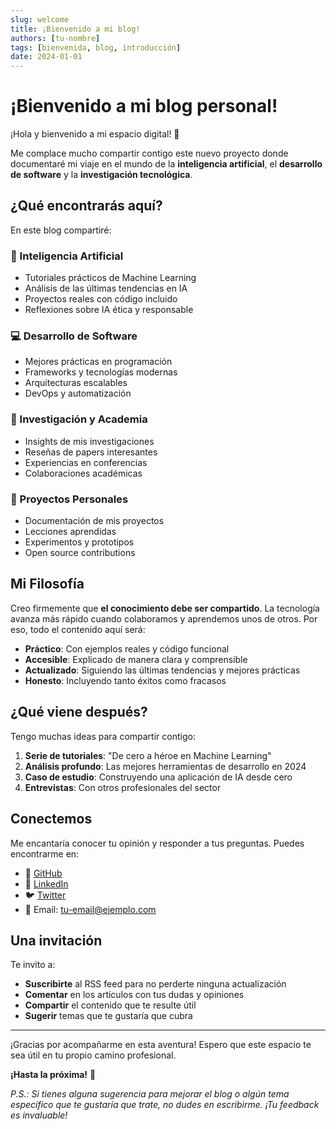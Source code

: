 ```yaml
---
slug: welcome
title: ¡Bienvenido a mi blog!
authors: [tu-nombre]
tags: [bienvenida, blog, introducción]
date: 2024-01-01
---
```


# ¡Bienvenido a mi blog personal!

¡Hola y bienvenido a mi espacio digital! 👋

Me complace mucho compartir contigo este nuevo proyecto donde documentaré mi viaje en el mundo de la **inteligencia artificial**, el **desarrollo de software** y la **investigación tecnológica**.

<!-- truncate -->

## ¿Qué encontrarás aquí?

En este blog compartiré:

### 🤖 Inteligencia Artificial
- Tutoriales prácticos de Machine Learning
- Análisis de las últimas tendencias en IA
- Proyectos reales con código incluido
- Reflexiones sobre IA ética y responsable

### 💻 Desarrollo de Software
- Mejores prácticas en programación
- Frameworks y tecnologías modernas
- Arquitecturas escalables
- DevOps y automatización

### 🔬 Investigación y Academia
- Insights de mis investigaciones
- Reseñas de papers interesantes
- Experiencias en conferencias
- Colaboraciones académicas

### 🚀 Proyectos Personales
- Documentación de mis proyectos
- Lecciones aprendidas
- Experimentos y prototipos
- Open source contributions

## Mi Filosofía

Creo firmemente que **el conocimiento debe ser compartido**. La tecnología avanza más rápido cuando colaboramos y aprendemos unos de otros. Por eso, todo el contenido aquí será:

- **Práctico**: Con ejemplos reales y código funcional
- **Accesible**: Explicado de manera clara y comprensible
- **Actualizado**: Siguiendo las últimas tendencias y mejores prácticas
- **Honesto**: Incluyendo tanto éxitos como fracasos

## ¿Qué viene después?

Tengo muchas ideas para compartir contigo:

1. **Serie de tutoriales**: "De cero a héroe en Machine Learning"
2. **Análisis profundo**: Las mejores herramientas de desarrollo en 2024
3. **Caso de estudio**: Construyendo una aplicación de IA desde cero
4. **Entrevistas**: Con otros profesionales del sector

## Conectemos

Me encantaría conocer tu opinión y responder a tus preguntas. Puedes encontrarme en:

- 🐙 [GitHub](https://github.com/tu-usuario)
- 💼 [LinkedIn](https://linkedin.com/in/tu-perfil)  
- 🐦 [Twitter](https://twitter.com/tu-usuario)
- 📧 Email: tu-email@ejemplo.com

## Una invitación

Te invito a:
- **Suscribirte** al RSS feed para no perderte ninguna actualización
- **Comentar** en los artículos con tus dudas y opiniones
- **Compartir** el contenido que te resulte útil
- **Sugerir** temas que te gustaría que cubra

---

¡Gracias por acompañarme en esta aventura! Espero que este espacio te sea útil en tu propio camino profesional.

**¡Hasta la próxima!** 🚀

*P.S.: Si tienes alguna sugerencia para mejorar el blog o algún tema específico que te gustaría que trate, no dudes en escribirme. ¡Tu feedback es invaluable!*
